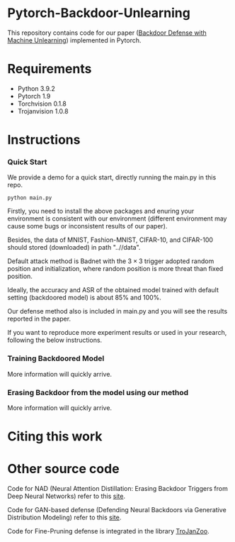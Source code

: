 # Pytorch-Backdoor-Unlearning

This repository contains code for our paper ([Backdoor Defense with Machine Unlearning]()) implemented in Pytorch.

# Requirements
+ Python 3.9.2
+ Pytorch 1.9
+ Torchvision 0.1.8
+ Trojanvision 1.0.8

# Instructions

### Quick Start
We provide a demo for a quick start, directly running the main.py in this repo.
```
python main.py
```
Firstly, you need to install the above packages and enuring your environment is consistent with our environment (different environment may cause some bugs or inconsistent results of our paper).

Besides, the data of MNIST, Fashion-MNIST, CIFAR-10, and CIFAR-100 should stored (downloaded) in path "..//data".

Default attack method is Badnet with the $3 \times 3$ trigger adopted random position and initialization, where random position is more threat than fixed position.

Ideally, the accuracy and ASR of the obtained model trained with default setting (backdoored model) is about 85% and 100%.

Our defense method also is included in main.py and you will see the results reported in the paper.

If you want to reproduce more experiment results or used in your research, following the below instructions.


### Training Backdoored Model
More information will quickly arrive.

### Erasing Backdoor from the model using our method
More information will quickly arrive.

# Citing this work


# Other source code

Code for NAD (Neural Attention Distillation: Erasing Backdoor Triggers from Deep Neural Networks) refer to this [site](https://gitee.com/mcdragon/NAD).

Code for GAN-based defense (Defending Neural Backdoors via Generative Distribution Modeling) refer to this [site](https://github.com/superrrpotato/Defending-Neural-Backdoors-via-Generative-Distribution-Modeling).

Code for Fine-Pruning defense is integrated in the library [TroJanZoo](https://github.com/ain-soph/trojanzoo).
